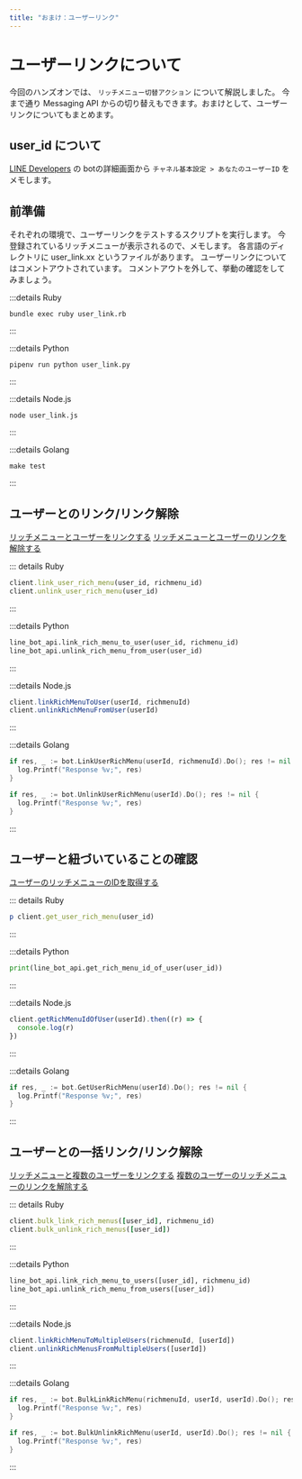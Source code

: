 ```yaml
---
title: "おまけ：ユーザーリンク"
---
```


# ユーザーリンクについて
今回のハンズオンでは、 `リッチメニュー切替アクション` について解説しました。
今まで通り Messaging API からの切り替えもできます。おまけとして、ユーザーリンクについてもまとめます。

## user_id について

[LINE Developers](https://developers.line.biz/) の botの詳細画面から `チャネル基本設定 > あなたのユーザーID` をメモします。

## 前準備
それぞれの環境で、ユーザーリンクをテストするスクリプトを実行します。
今登録されているリッチメニューが表示されるので、メモします。
各言語のディレクトリに user_link.xx というファイルがあります。
ユーザーリンクについてはコメントアウトされています。
コメントアウトを外して、挙動の確認をしてみましょう。

:::details Ruby
```shell
bundle exec ruby user_link.rb
```
:::

:::details Python
```shell
pipenv run python user_link.py
```
:::

:::details Node.js
```shell
node user_link.js
```
:::

:::details Golang
```shell
make test
```
:::


## ユーザーとのリンク/リンク解除
[リッチメニューとユーザーをリンクする](https://developers.line.biz/ja/reference/messaging-api/#link-rich-menu-to-user)
[リッチメニューとユーザーのリンクを解除する](https://developers.line.biz/ja/reference/messaging-api/#unlink-rich-menu-from-user)

::: details Ruby
```ruby:user_link.rb
client.link_user_rich_menu(user_id, richmenu_id)
client.unlink_user_rich_menu(user_id)
```
:::

:::details Python
```python:user_link.py
line_bot_api.link_rich_menu_to_user(user_id, richmenu_id)
line_bot_api.unlink_rich_menu_from_user(user_id)
```
:::

:::details Node.js
```javascript:user_link.js
client.linkRichMenuToUser(userId, richmenuId)
client.unlinkRichMenuFromUser(userId)
```
:::

:::details Golang
```go:user_link.go
if res, _ := bot.LinkUserRichMenu(userId, richmenuId).Do(); res != nil {
  log.Printf("Response %v;", res)
}

if res, _ := bot.UnlinkUserRichMenu(userId).Do(); res != nil {
  log.Printf("Response %v;", res)
}
```
:::

## ユーザーと紐づいていることの確認
[ユーザーのリッチメニューのIDを取得する](https://developers.line.biz/ja/reference/messaging-api/#get-rich-menu-id-of-user)

::: details Ruby
```ruby:user_link.rb
p client.get_user_rich_menu(user_id)
```
:::

:::details Python
```python:user_link.py
print(line_bot_api.get_rich_menu_id_of_user(user_id))
```
:::

:::details Node.js
```javascript:user_link.js
client.getRichMenuIdOfUser(userId).then((r) => {
  console.log(r)
})
```
:::

:::details Golang
```go:user_link.go
if res, _ := bot.GetUserRichMenu(userId).Do(); res != nil {
  log.Printf("Response %v;", res)
}
```
:::

## ユーザーとの一括リンク/リンク解除
[リッチメニューと複数のユーザーをリンクする](https://developers.line.biz/ja/reference/messaging-api/#link-rich-menu-to-users)
[複数のユーザーのリッチメニューのリンクを解除する](https://developers.line.biz/ja/reference/messaging-api/#unlink-rich-menu-from-users)

::: details Ruby
```ruby:user_link.rb
client.bulk_link_rich_menus([user_id], richmenu_id)
client.bulk_unlink_rich_menus([user_id])
```
:::

:::details Python
```python:user_link.py
line_bot_api.link_rich_menu_to_users([user_id], richmenu_id)
line_bot_api.unlink_rich_menu_from_users([user_id])
```
:::

:::details Node.js
```javascript:user_link.js
client.linkRichMenuToMultipleUsers(richmenuId, [userId])
client.unlinkRichMenusFromMultipleUsers([userId])
```
:::

:::details Golang
```go:user_link.go
if res, _ := bot.BulkLinkRichMenu(richmenuId, userId, userId).Do(); res != nil {
  log.Printf("Response %v;", res)
}

if res, _ := bot.BulkUnlinkRichMenu(userId, userId).Do(); res != nil {
  log.Printf("Response %v;", res)
}
```
:::
